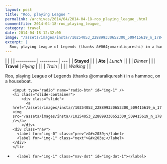 ```yaml
---
layout: post
title: "Roo, playing League "
permalink: /archives/2014/04/2014-04-18-roo_playing_league_.html
commentfile: 2014-04-18-roo_playing_league_
category: travel
date: 2014-04-18 12:32:00
image: "/assets/images/insta//10254053_228899330652300_509415619_n_17841760348047535.jpg"
excerpt: |
  Roo, playing League of Legends (thanks &#064;omaraliqureshi) in a hammoc, on a houseboat.
---
```


|            |           |
| ---------- | --------- | --- |
| **Stayed** |           |
| **Ate**    | _Lunch_   |     |
|            | _Dinner_  |     |
| **Travel** | _Flying_  |     |
|            | _Train_   |     |
|            | _Walking_ |     |

Roo, playing League of Legends (thanks &#064;omaraliqureshi) in a hammoc, on a houseboat.

<ul class="slides">

    <input type="radio" name="radio-btn" id="img-1" />
    <li class="slide-container">
        <div class="slide">
          <a href="/assets/images/insta//10254053_228899330652300_509415619_n_17841760348047535.jpg"><img src="/assets/images/insta//10254053_228899330652300_509415619_n_17841760348047535.jpg" /></a>
        </div>
    <div class="nav">
      <label for="img-0" class="prev">&#x2039;</label>
      <label for="img-1" class="next">&#x203a;</label>
    </div>
    </li>


<li class="nav-dots">

      <label for="img-1" class="nav-dot" id="img-dot-1"></label>

</li>
</ul>
